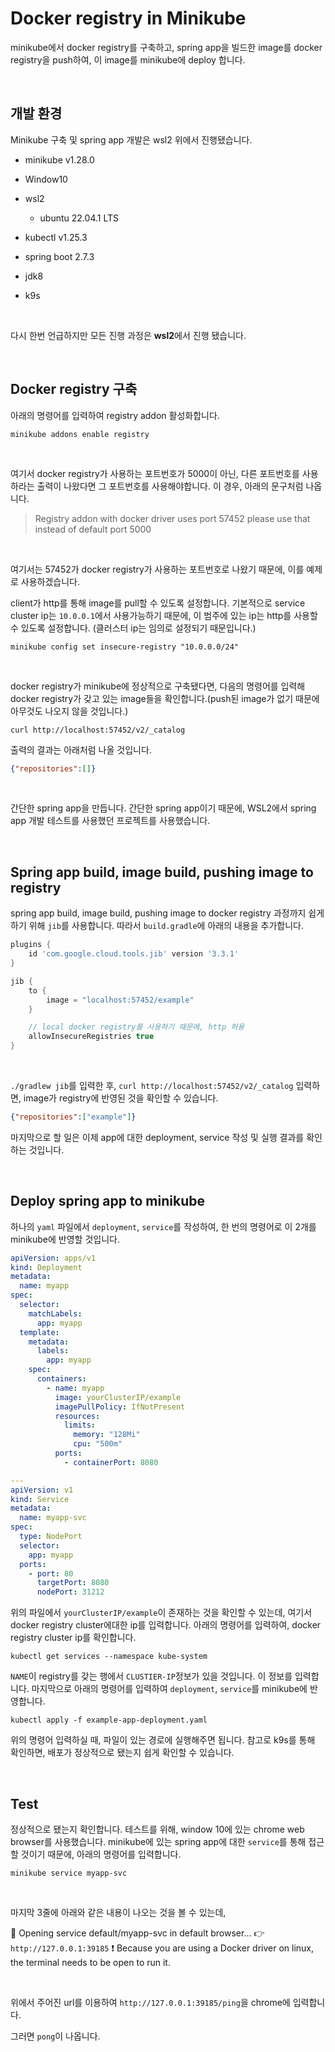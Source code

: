 # Docker registry in Minikube

minikube에서 docker registry를 구축하고, spring app을 빌드한 image를 docker registry을 push하여, 이 image를 minikube에 deploy 합니다.

<br/>

## 개발 환경

Minikube 구축 및 spring app 개발은 wsl2 위에서 진행됐습니다.

- minikube v1.28.0

- Window10

- wsl2
  
  - ubuntu 22.04.1 LTS

- kubectl v1.25.3

- spring boot 2.7.3

- jdk8

- k9s

<br/>

다시 한번 언급하지만 모든 진행 과정은 **wsl2**에서 진행 됐습니다.

<br/>

## Docker registry 구축

아래의 명령어를 입력하여 registry addon 활성화합니다.

```shell
minikube addons enable registry
```

<br/>

여기서 docker registry가 사용하는 포트번호가 5000이 아닌, 다른 포트번호를 사용하라는 출력이 나왔다면 그 포트번호를 사용해야합니다. 이 경우, 아래의 문구처럼 나옵니다. <br/>

> Registry addon with docker driver uses port 57452 please use that instead of default port 5000 

<br/>

여기서는 57452가 docker registry가 사용하는 포트번호로 나왔기 때문에, 이를 예제로 사용하겠습니다. <br/>

client가 http를 통해 image를 pull할 수 있도록 설정합니다. 기본적으로 service cluster ip는 `10.0.0.1`에서 사용가능하기 때문에, 이 범주에 있는 ip는 http를 사용할 수 있도록 설정합니다. (클러스터 ip는 임의로 설정되기 때문입니다.)

```shell
minikube config set insecure-registry "10.0.0.0/24"
```

<br/>

docker registry가 minikube에 정상적으로 구축됐다면, 다음의 명령어를 입력해 docker registry가 갖고 있는 image들을 확인합니다.(push된 image가 없기 때문에 아무것도 나오지 않을 것입니다.)

```shell
curl http://localhost:57452/v2/_catalog  
```

출력의 결과는 아래처럼 나올 것입니다.

```json
{"repositories":[]}
```

<br/>

간단한 spring app을 만듭니다. 간단한 spring app이기 때문에, WSL2에서 spring app 개발 테스트를 사용했던 프로젝트를 사용했습니다.

<br/>

## Spring app build, image build, pushing image to registry

spring app build, image build, pushing image to docker registry 과정까지 쉽게 하기 위해 `jib`를 사용합니다. 따라서 `build.gradle`에 아래의 내용을 추가합니다.

```groovy
plugins {
    id 'com.google.cloud.tools.jib' version '3.3.1'
}

jib {
    to {
        image = "localhost:57452/example"
    }

    // local docker registry를 사용하기 때문에, http 허용
    allowInsecureRegistries true
}
```

<br/>

`./gradlew jib`를 입력한 후, `curl http://localhost:57452/v2/_catalog` 입력하면, image가 registry에 반영된 것을 확인할 수 있습니다.

```json
{"repositories":["example"]}
```

마지막으로 할 일은 이제 app에 대한 deployment, service 작성 및 실행 결과를 확인하는 것입니다.

<br/>

## Deploy spring app to minikube

하나의 `yaml` 파일에서 `deployment`, `service`를 작성하여, 한 번의 명령어로 이 2개를 minikube에 반영할 것입니다. 

```yaml
apiVersion: apps/v1
kind: Deployment
metadata:
  name: myapp
spec:
  selector:
    matchLabels:
      app: myapp
  template:
    metadata:
      labels:
        app: myapp
    spec:
      containers:
        - name: myapp
          image: yourClusterIP/example
          imagePullPolicy: IfNotPresent
          resources:
            limits:
              memory: "128Mi"
              cpu: "500m"
          ports:
            - containerPort: 8080

---
apiVersion: v1
kind: Service
metadata:
  name: myapp-svc
spec:
  type: NodePort
  selector:
    app: myapp
  ports:
    - port: 80
      targetPort: 8080
      nodePort: 31212
```

 

위의 파일에서 `yourClusterIP/example`이 존재하는 것을 확인할 수 있는데, 여기서 docker registry cluster에대한 ip를 입력합니다. 아래의 명령어를 입력하여, docker registry cluster ip를 확인합니다.

```shell
kubectl get services --namespace kube-system
```

`NAME`이 registry를 갖는 행에서 `CLUSTIER-IP`정보가 있을 것입니다. 이 정보를 입력합니다. 마지막으로 아래의 명령어를 입력하여 `deployment`, `service`를 minikube에 반영합니다. 

```shell
kubectl apply -f example-app-deployment.yaml
```

위의 명령어 입력하실 때, 파일이 있는 경로에 실행해주면 됩니다. 참고로 k9s를 통해 확인하면, 배포가 정상적으로 됐는지 쉽게 확인할 수 있습니다. 

<br/>

## Test

정상적으로 됐는지 확인합니다. 테스트를 위해, window 10에 있는 chrome web browser를 사용했습니다. minikube에 있는 spring app에 대한 `service`를 통해 접근할 것이기 때문에, 아래의 명령어를 입력합니다.

```shell
minikube service myapp-svc
```

<br/>

마지막 3줄에 아래와 같은 내용이 나오는 것을 볼 수 있는데, <br/>

🎉  Opening service default/myapp-svc in default browser...
👉  `http://127.0.0.1:39185`
❗  Because you are using a Docker driver on linux, the terminal needs to be open to run it.

<br/>

위에서 주어진 url를 이용하여 `http://127.0.0.1:39185/ping`을 chrome에 입력합니다.

그러면 `pong`이 나옵니다.
